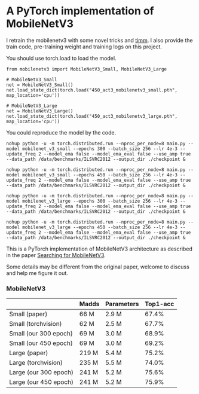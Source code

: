 # A PyTorch implementation of MobileNetV3
I retrain the mobilenetv3 with some novel tricks and [timm](https://github.com/huggingface/pytorch-image-models). 
I also provide the train code, pre-training weight and training logs on this project. 

You should use torch.load to load the model.
```
from mobilenetv3 import MobileNetV3_Small, MobileNetV3_Large

# MobileNetV3_Small
net = MobileNetV3_Small()
net.load_state_dict(torch.load("450_act3_mobilenetv3_small.pth", map_location='cpu'))

# MobileNetV3_Large
net = MobileNetV3_Large()
net.load_state_dict(torch.load("450_act3_mobilenetv3_large.pth", map_location='cpu'))
```

You could reproduce the model by the code.
```
nohup python -u -m torch.distributed.run --nproc_per_node=8 main.py --model mobilenet_v3_small --epochs 300 --batch_size 256 --lr 4e-3 --update_freq 2 --model_ema false --model_ema_eval false --use_amp true --data_path /data/benchmarks/ILSVRC2012 --output_dir ./checkpoint &

nohup python -u -m torch.distributed.run --nproc_per_node=8 main.py --model mobilenet_v3_small --epochs 450 --batch_size 256 --lr 4e-3 --update_freq 2 --model_ema false --model_ema_eval false --use_amp true --data_path /data/benchmarks/ILSVRC2012 --output_dir ./checkpoint &

nohup python -u -m torch.distributed.run --nproc_per_node=8 main.py --model mobilenet_v3_large --epochs 300 --batch_size 256 --lr 4e-3 --update_freq 2 --model_ema false --model_ema_eval false --use_amp true --data_path /data/benchmarks/ILSVRC2012 --output_dir ./checkpoint &

nohup python -u -m torch.distributed.run --nproc_per_node=8 main.py --model mobilenet_v3_large --epochs 450 --batch_size 256 --lr 4e-3 --update_freq 2 --model_ema false --model_ema_eval false --use_amp true --data_path /data/benchmarks/ILSVRC2012 --output_dir ./checkpoint &
```

This is a PyTorch implementation of MobileNetV3 architecture as described in the paper [Searching for MobileNetV3](https://arxiv.org/pdf/1905.02244.pdf).

Some details may be different from the original paper, welcome to discuss and help me figure it out.

### MobileNetV3
|                       | Madds     | Parameters | Top1-acc  |
| -------------------   | --------- | ---------- | --------- |
| Small (paper)         | 66  M     | 2.9 M      | 67.4%     |
| Small (torchvision)   | 62  M     | 2.5 M      | 67.7%     |
| Small (our 300 epoch) | 69  M     | 3.0 M      | 68.9%     |
| Small (our 450 epoch) | 69  M     | 3.0 M      | 69.2%     |
| Large (paper)         | 219  M    | 5.4 M      | 75.2%     |
| Large (torchvision)   | 235  M    | 5.5 M      | 74.0%     |
| Large (our 300 epoch) | 241  M    | 5.2 M      | 75.6%     |
| Large (our 450 epoch) | 241  M    | 5.2 M      | 75.9%     |
